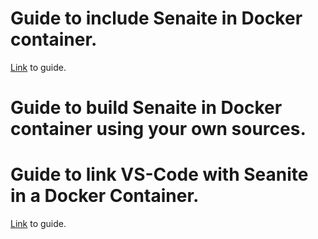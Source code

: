 # Guide to include Senaite in Docker container. 
[Link](https://github.com/RML-IAEA/LIMS_share/blob/main/Docker/Guides/BuildSenaiteContainerDockerGuide.org) to guide.


# Guide to build Senaite in Docker container using your own sources. 

# Guide to link VS-Code with Seanite in a Docker Container. 
[Link](https://github.com/RML-IAEA/LIMS_share/blob/main/Docker/Guides/LinkVScodeToSenaiteDocker.org) to guide.
